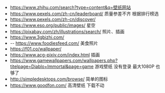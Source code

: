- https://www.zhihu.com/search?type=content&q=壁纸网站
- https://www.pexels.com/zh-cn/leaderboard/ 质量参差不齐 根据排行榜选 
- https://www.pexels.com/zh-cn/discover/ 
- https://www.eso.org/public/images/ 星空 
- https://pixabay.com/zh/illustrations/search/ 照片、插画 
- https://www.3gbizhi.com/ 
- -- https://www.foodiesfeed.com/ 美食照片 
- https://f01.co/wallpaper/ 
- https://www.acg-pixiv.com/index.html 插画 
- https://www.gamewallpapers.com/wallpapers.php?titelpage=Diablo+Immortal&page=game 游戏壁纸 没有登录 最大1080P 也够了 
- http://simpledesktops.com/browse/ 简单的图标
- https://www.goodfon.com/ 高清壁纸 下载不动






